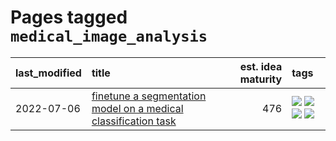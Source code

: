 # Pages tagged `medical_image_analysis`

|last_modified|title|est. idea maturity|tags
|:---|:---|---:|:---|
|2022-07-06|[finetune a segmentation model on a medical classification task](../finetune_a_segmentation_model_on_a_medical_classification_task.md)|476|[![](https://img.shields.io/badge/tag-experimental-3f9741)](../tags/experimental.md) [![](https://img.shields.io/badge/tag-image_processing-394ee4)](../tags/image_processing.md) [![](https://img.shields.io/badge/tag-medical_image_analysis-8b768)](../tags/medical_image_analysis.md) [![](https://img.shields.io/badge/tag-tooling-e3be61)](../tags/tooling.md)|
